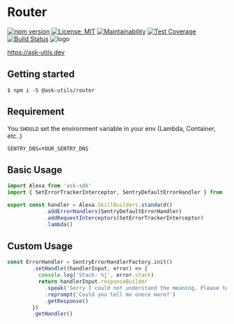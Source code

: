 # Router
[![npm version](https://badge.fury.io/js/%40ask-utils%2Frouter.svg)](https://badge.fury.io/js/%40ask-utils%2Frouter)
[![License: MIT](https://img.shields.io/badge/License-MIT-yellow.svg)](https://opensource.org/licenses/MIT)
[![Maintainability](https://api.codeclimate.com/v1/badges/c17851759423ce151b9e/maintainability)](https://codeclimate.com/github/ask-utils/ask-utils/maintainability)
[![Test Coverage](https://api.codeclimate.com/v1/badges/c17851759423ce151b9e/test_coverage)](https://codeclimate.com/github/ask-utils/ask-utils/test_coverage)
[![Build Status](https://travis-ci.org/ask-utils/ask-utils.svg?branch=master)](https://travis-ci.org/ask-utils/ask-utils)
![logo](https://ask-utils.dev/static/9cbabc261164aba75a5d7e32d0e53371/8a651/youtube_profile_image.png)

https://ask-utils.dev
## Getting started

```
$ npm i -S @ask-utils/router
```

## Requirement
You `SHOULD` set the environment variable in your env (Lambda, Container, etc..)

```
SENTRY_DNS=YOUR_SENTRY_DNS
```

## Basic Usage

```typescript
import Alexa from 'ask-sdk'
import { SetErrorTrackerInterceptor, SentryDefaultErrorHandler } from '@ask-utils/router'

export const handler = Alexa.SkillBuilders.standard()
            .addErrorHandlers(SentryDefaultErrorHandler)
            .addRequestInterceptors(SetErrorTrackerInterceptor)
            .lambda()
```

## Custom Usage

```typescript
const ErrorHandler = SentryErrorHandlerFactory.init()
        .setHandle((handlerInput, error) => {
          console.log('Stack: %j', error.stack)
          return handlerInput.responseBuilder
            .speak('Sorry I could not understand the meaning. Please tell me again')
            .reprompt('Could you tell me onece more?')
            .getResponse()
        })
        .getHandler()
```
